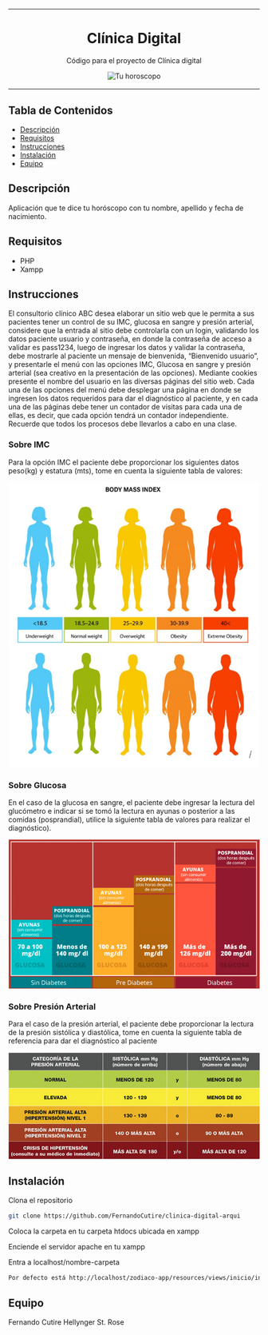 
<table align="center"><tr><td colspan="4" align="center" width="9999">

# Clínica Digital

Código para el proyecto de Clínica digital

<p align="center">
  <img src="resources/imgs/horoscopo-dia.png" alt="Tu horoscopo">
</p>

</td></tr></table>

## Tabla de Contenidos

- [Descripción](#descripción)
- [Requisitos](#requirements)
- [Instrucciones](#instrucciones)
- [Instalación](#installation)
- [Equipo](#equipo)



## Descripción

Aplicación que te dice tu horóscopo con tu nombre, apellido y fecha de nacimiento.



## Requisitos

* PHP
* Xampp

## Instrucciones

El consultorio clínico ABC desea elaborar un sitio web que le permita a sus pacientes tener un control de su IMC, glucosa en sangre y presión arterial, considere que la entrada al sitio debe controlarla con un login, validando los datos paciente usuario y contraseña, en donde la contraseña de acceso a validar es pass1234, luego de ingresar los datos y validar la contraseña, debe mostrarle al paciente un mensaje de bienvenida, “Bienvenido usuario”, y presentarle el menú con las opciones IMC, Glucosa en sangre y presión arterial (sea creativo en la presentación de las opciones). Mediante cookies presente el nombre del usuario en las diversas páginas del sitio web.
Cada una de las opciones del menú debe desplegar una página en donde se ingresen los datos requeridos para dar el diagnóstico al paciente, y en cada una de las páginas debe tener un contador de visitas para cada una de ellas, es decir, que cada opción tendrá un contador independiente.
Recuerde que todos los procesos debe llevarlos a cabo en una clase.

### Sobre IMC
Para la opción IMC el paciente debe proporcionar los siguientes datos peso(kg) y estatura (mts), tome en cuenta la siguiente tabla de valores:

<p align="center">
  <img src="resources/imgs/imc.png" alt="imc">
</p>



### Sobre Glucosa
En el caso de la glucosa en sangre, el paciente debe ingresar la lectura del glucómetro e indicar si se tomó la lectura en ayunas o posterior a las comidas (posprandial), utilice la siguiente tabla de valores para realizar el diagnóstico).

<p align="center">
  <img src="resources/imgs/glucosaSangre.png" alt="glucosa en la sangre">
</p>


### Sobre Presión Arterial
Para el caso de la presión arterial, el paciente debe proporcionar la lectura de la presión sistólica y diastólica, tome en cuenta la siguiente tabla de referencia para dar el diagnóstico al paciente
<p align="center">
  <img src="resources/imgs/presionArterial.png" alt="presión arterial">
</p>


## Instalación

Clona el repositorio
```bash
git clone https://github.com/FernandoCutire/clinica-digital-arqui
```

Coloca la carpeta en tu carpeta htdocs ubicada en xampp

Enciende el servidor apache en tu xampp

Entra a localhost/nombre-carpeta
```bash
Por defecto está http://localhost/zodiaco-app/resources/views/inicio/inicio.php
```

## Equipo

Fernando Cutire
Hellynger St. Rose